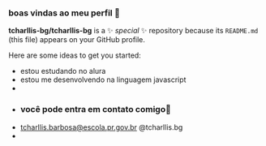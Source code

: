 ### boas vindas ao meu perfil 👋


**tcharllis-bg/tcharllis-bg** is a ✨ _special_ ✨ repository because its `README.md` (this file) appears on your GitHub profile.

Here are some ideas to get you started:
- estou estudando no alura
- estou me desenvolvendo na linguagem javascript
- 
- ### você pode entra em contato comigo📧
- tcharllis.barbosa@escola.pr.gov.br @tcharllis.bg 
- 
